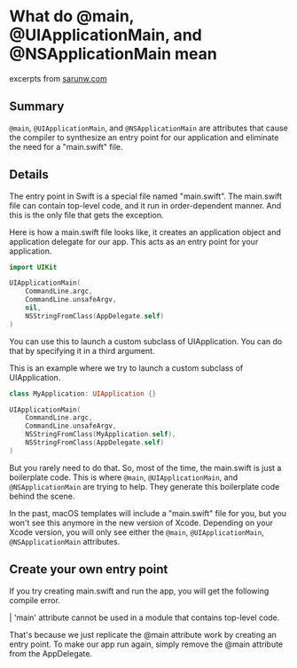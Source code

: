 # What do @main, @UIApplicationMain, and @NSApplicationMain mean

excerpts from [sarunw.com](https://sarunw.com/posts/what-do-main-uiapplicationmain-nsapplicationmain-mean/)

## Summary

`@main`, `@UIApplicationMain`, and `@NSApplicationMain` are attributes that cause the compiler to synthesize an entry point for our application and eliminate the need for a "main.swift" file.

## Details

The entry point in Swift is a special file named "main.swift". The main.swift file can contain top-level code, and it run in order-dependent manner. And this is the only file that gets the exception.

Here is how a main.swift file looks like, it creates an application object and application delegate for our app. This acts as an entry point for your application.

```swift
import UIKit

UIApplicationMain(
    CommandLine.argc,
    CommandLine.unsafeArgv,
    nil,
    NSStringFromClass(AppDelegate.self)
)
```

You can use this to launch a custom subclass of UIApplication. You can do that by specifying it in a third argument.

This is an example where we try to launch a custom subclass of UIApplication.

```swift
class MyApplication: UIApplication {}

UIApplicationMain(
    CommandLine.argc,
    CommandLine.unsafeArgv,
    NSStringFromClass(MyApplication.self),
    NSStringFromClass(AppDelegate.self)
)
```

But you rarely need to do that. So, most of the time, the main.swift is just a boilerplate code. This is where `@main`, `@UIApplicationMain`, and `@NSApplicationMain` are trying to help. They generate this boilerplate code behind the scene.

In the past, macOS templates will include a "main.swift" file for you, but you won't see this anymore in the new version of Xcode. Depending on your Xcode version, you will only see either the `@main`, `@UIApplicationMain`, `@NSApplicationMain` attributes.

## Create your own entry point

If you try creating main.swift and run the app, you will get the following compile error.

| 'main' attribute cannot be used in a module that contains top-level code.

That's because we just replicate the @main attribute work by creating an entry point. To make our app run again, simply remove the @main attribute from the AppDelegate.
